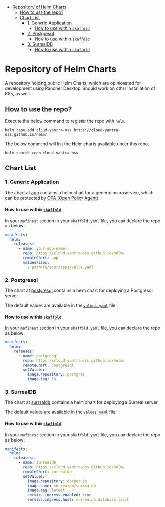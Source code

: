 
<!-- TOC -->
* [Repository of Helm Charts](#repository-of-helm-charts)
  * [How to use the repo?](#how-to-use-the-repo)
  * [Chart List](#chart-list)
    * [1. Generic Application](#1-generic-application)
      * [How to use within `skaffold`](#how-to-use-within-skaffold)
    * [2. Postgresql](#2-postgresql-)
      * [How to use within `skaffold`](#how-to-use-within-skaffold-1)
    * [3. SurrealDB](#3-surrealdb-)
      * [How to use within `skaffold`](#how-to-use-within-skaffold-2)
<!-- TOC -->

# Repository of Helm Charts

A repository holding public Helm Charts, which are opinionated for development using Rancher Desktop. Should work on other installation of K8s, as well.


## How to use the repo?

Execute the below command to register the repo with `helm`.

```shell
helm repo add cloud-yantra-oss https://cloud-yantra-oss.github.io/helm/ 
```

The below command will list the Helm charts available under this repo. 
```shell
helm search repo cloud-yantra-oss
```

## Chart List
### 1. Generic Application

The chart at [app](charts/app) contains a helm chart for a generic microservice,
which can be protected by [OPA (Open Policy Agent)](https://www.openpolicyagent.org/).

#### How to use within [`skaffold`](https://skaffold.dev/)

In your `mafinest` section in your `skaffold.yaml` file, you can declare the repo as below:
```yaml
manifests:
  helm:
    releases:
      - name: your-app-name
        repo: https://cloud-yantra-oss.github.io/helm/
        remoteChart: app
        valuesFiles:
          - path/to/your/apps/value.yaml
```

### 2. Postgresql 

The chart at [postgresql](charts/postgresql) contains a helm chart for deploying a Postgresql server.

The default values are available in the [`values.yaml`](charts/postgresql/values.yaml) file.

#### How to use within [`skaffold`](https://skaffold.dev/)

In your `mafinest` section in your `skaffold.yaml` file, you can declare the repo as below:
```yaml
manifests:
  helm:
    releases:
      - name: postgresql
        repo: https://cloud-yantra-oss.github.io/helm/
        remoteChart: postgresql
        setValues:
          image.repository: postgres
          image.tag: 16
```


### 3. SurrealDB 

The chart at [surrealdb](charts/surrealdb) contains a helm chart for deploying a Surreal server.

The default values are available in the [`values.yaml`](charts/surrealdb/values.yaml) file.

#### How to use within [`skaffold`](https://skaffold.dev/)

In your `mafinest` section in your `skaffold.yaml` file, you can declare the repo as below:
```yaml
manifests:
  helm:
    releases:
      - name: surrealdb
        repo: https://cloud-yantra-oss.github.io/helm/
        remoteChart: surrealdb
        setValues:
          image.repository: docker.io
          image.name: surrealdb/surrealdb
          image.tag: latest
          service.ingress.enabled: true
          service.ingress.host: surrealdb.database.local
```
